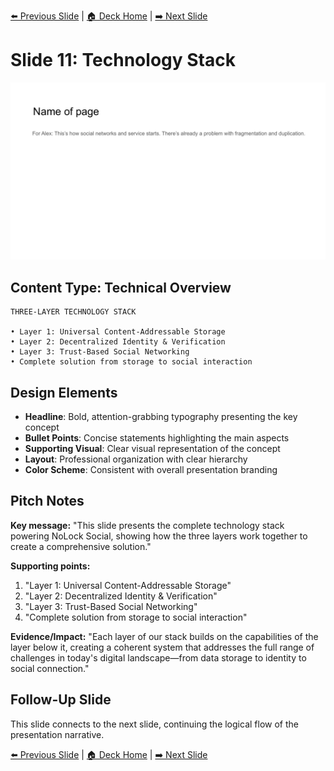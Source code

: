 <!-- Navigation Header -->
[⬅️ Previous Slide](slide10.md) | [🏠 Deck Home](../README.md) | [➡️ Next Slide](slide12.md)

# Slide 11: Technology Stack

![Technology Stack](../images/slide11.png)

## Content Type: Technical Overview

```
THREE-LAYER TECHNOLOGY STACK

• Layer 1: Universal Content-Addressable Storage
• Layer 2: Decentralized Identity & Verification
• Layer 3: Trust-Based Social Networking
• Complete solution from storage to social interaction
```

## Design Elements

- **Headline**: Bold, attention-grabbing typography presenting the key concept
- **Bullet Points**: Concise statements highlighting the main aspects
- **Supporting Visual**: Clear visual representation of the concept
- **Layout**: Professional organization with clear hierarchy
- **Color Scheme**: Consistent with overall presentation branding

## Pitch Notes

**Key message:**
"This slide presents the complete technology stack powering NoLock Social, showing how the three layers work together to create a comprehensive solution."

**Supporting points:**
1. "Layer 1: Universal Content-Addressable Storage"
2. "Layer 2: Decentralized Identity & Verification"
3. "Layer 3: Trust-Based Social Networking"
4. "Complete solution from storage to social interaction"

**Evidence/Impact:**
"Each layer of our stack builds on the capabilities of the layer below it, creating a coherent system that addresses the full range of challenges in today's digital landscape—from data storage to identity to social connection."

## Follow-Up Slide

This slide connects to the next slide, continuing the logical flow of the presentation narrative.


<!-- Navigation Footer -->
[⬅️ Previous Slide](slide10.md) | [🏠 Deck Home](../README.md) | [➡️ Next Slide](slide12.md)